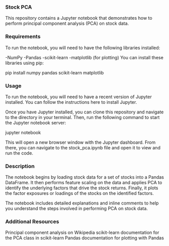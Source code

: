### Stock PCA
This repository contains a Jupyter notebook that demonstrates how to perform principal component analysis (PCA) on stock data.

### Requirements
To run the notebook, you will need to have the following libraries installed:

-NumPy
-Pandas
-scikit-learn
-matplotlib (for plotting)
You can install these libraries using pip:

pip install numpy pandas scikit-learn matplotlib

### Usage
To run the notebook, you will need to have a recent version of Jupyter installed. You can follow the instructions here to install Jupyter.

Once you have Jupyter installed, you can clone this repository and navigate to the directory in your terminal. Then, run the following command to start the Jupyter notebook server:

jupyter notebook

This will open a new browser window with the Jupyter dashboard. From there, you can navigate to the stock_pca.ipynb file and open it to view and run the code.

### Description
The notebook begins by loading stock data for a set of stocks into a Pandas DataFrame. It then performs feature scaling on the data and applies PCA to identify the underlying factors that drive the stock returns. Finally, it plots the factor exposures or loadings of the stocks on the identified factors.

The notebook includes detailed explanations and inline comments to help you understand the steps involved in performing PCA on stock data.

### Additional Resources
Principal component analysis on Wikipedia
scikit-learn documentation for the PCA class in scikit-learn
Pandas documentation for plotting with Pandas
